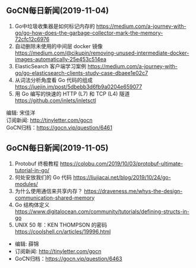 ## GoCN每日新闻(2019-11-04)

1. Go中垃圾收集器是如何标记内存的 https://medium.com/a-journey-with-go/go-how-does-the-garbage-collector-mark-the-memory-72cfc12c6976
2. 自动删除未使用的中间层 docker 镜像 https://medium.com/@cikupin/removing-unused-intermediate-docker-images-automatically-25e453c514ea
3. ElasticSearch 客户端学习案例 https://medium.com/a-journey-with-go/go-elasticsearch-clients-study-case-dbaee1e02c7
4. 从词法分析角度看 Go 代码的组成 https://juejin.im/post/5dbebb3d6fb9a0204e659077
5. 用 Go 编写的快速的 HTTP (L7) 和 TCP (L4) 隧道 https://github.com/inlets/inletsctl

编辑: 宋佳洋  
订阅新闻: http://tinyletter.com/gocn  
GoCN归档：https://gocn.vip/question/6461

## GoCN每日新闻(2019-11-05)

1. Protobuf 终极教程 https://colobu.com/2019/10/03/protobuf-ultimate-tutorial-in-go/ 
2. 何处安放我们的 Go 代码 https://liujiacai.net/blog/2019/10/24/go-modules/ 
3. 为什么使用通信来共享内存？ https://draveness.me/whys-the-design-communication-shared-memory 
4. Go 结构体定义 https://www.digitalocean.com/community/tutorials/defining-structs-in-go
5. UNIX 50 年：KEN THOMPSON 的密码 https://coolshell.cn/articles/19996.html 

- 编辑: 薛锦 
- 订阅新闻: http://tinyletter.com/gocn  
- GoCN归档：https://gocn.vip/question/6463
